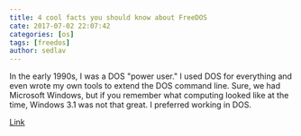 ```yaml
---
title: 4 cool facts you should know about FreeDOS
cate: 2017-07-02 22:07:42
categories: [os]
tags: [freedos]
author: sedlav
---
```


In the early 1990s, I was a DOS "power user." I used DOS for everything and even wrote my own tools to extend the DOS command line. Sure, we had Microsoft Windows, but if you remember what computing looked like at the time, Windows 3.1 was not that great. I preferred working in DOS.

[Link](https://opensource.com/article/17/6/freedos-still-cool-today)
